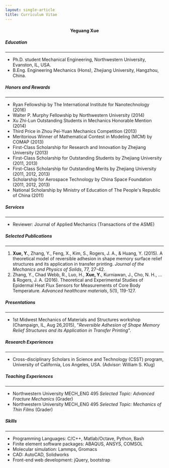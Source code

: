 ```yaml
---
layout: single-article
title: Curriculum Vitae
---
```


<h4 style="text-align: center">Yeguang Xue</h4>


##### Education

----

* Ph.D. student Mechanical Engineering, Northwestern University, Evanston, IL, USA.
* B.Eng. Engineering Mechanics (Hons), Zhejiang University, Hangzhou, China.


##### Honors and Rewards

----

* Ryan Fellowship by The International Institute for Nanotechnology (2016)
* Walter P. Murphy Fellowship by Northwestern University (2014)
* Xu Zhi-Lun Outstanding Students in Mechanics Honorable Mention (2014)
* Third Price in Zhou Pei-Yuan Mechanics Competition (2013)
* Meritorious Winner of Mathematical Contest in Modeling (MCM) by COMAP (2013)
* First-Class Scholarship for Research and Innovation by Zhejiang University (2013)
* First-Class Scholarship for Outstanding Students by Zhejiang University (2011, 2013)
* First-Class Scholarship for Outstanding Merits by Zhejiang University (2011, 2012, 2013)
* Scholarship for Aerospace Technology by China Space Foundation (2011, 2012, 2013)
* National Scholarship by Ministry of Education of The People's Republic of China (2011)


##### Services

----

* Reviewer: Journal of Applied Mechanics (Transactions of the ASME)


##### Selected Publications

----

1. **Xue, Y.**, Zhang, Y., Feng, X., Kim, S., Rogers, J. A., & Huang, Y. (2015). A theoretical model of reversible adhesion in shape memory surface relief structures and its application in transfer printing. *Journal of the Mechanics and Physics of Solids*, 77, 27-42.
2. Zhang, Y., Chad Webb, R., Luo, H., **Xue, Y.**, Kurniawan, J., Cho, N. H., ... & Rogers, J. A. (2016). Theoretical and Experimental Studies of Epidermal Heat Flux Sensors for Measurements of Core Body Temperature. *Advanced healthcare materials*, 5(1), 119-127.


##### Presentations

----

* 1st Midwest Mechanics of Materials and Structures workshop (Champaign, IL, Aug 26,2015), "*Reversible Adhesion of Shape Memory Relief Structures and its Application in Transfer Printing*".


##### Research Experiences

----

* Cross-disciplinary Scholars in Science and Technology (CSST) program, University of California, Los Angeles, USA. (Advisor: William S. Klug)


##### Teaching Experiences

----

* Northwestern University MECH_ENG 495 *Selected Topic: Advanced Fracture Mechanics* (Grader)
* Northwestern University MECH_ENG 495 *Selected Topic: Mechanics of Thin Films* (Grader)


##### Skills

----

* Programming Languages: C/C++, Matlab/Octave, Python, Bash
* Finite element software packages: ABAQUS, ANSYS, COMSOL
* Molecular simulation: Lammps, Gromacs
* CAD: AutoCAD, Solidworks
* Front-end web development: jQuery, bootstrap
